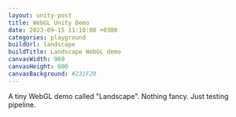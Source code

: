 ```yaml
---
layout: unity-post
title: WebGL Unity Demo
date: 2023-09-15 11:10:00 +0300
categories: playground
buildUrl: landscape
buildTitle: Landscape WebGL demo
canvasWidth: 960
canvasHeight: 600
canvasBackground: #231F20
---
```


A tiny WebGL demo called "Landscape". Nothing fancy. Just testing pipeline.